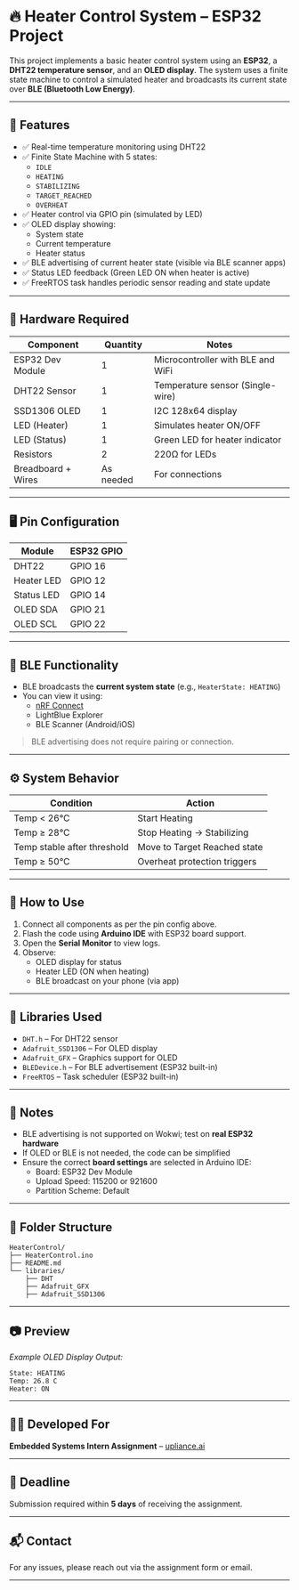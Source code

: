 
# 🔥 Heater Control System – ESP32 Project

This project implements a basic heater control system using an **ESP32**, a **DHT22 temperature sensor**, and an **OLED display**. The system uses a finite state machine to control a simulated heater and broadcasts its current state over **BLE (Bluetooth Low Energy)**.

---

## 📌 Features

- ✅ Real-time temperature monitoring using DHT22
- ✅ Finite State Machine with 5 states:
  - `IDLE`
  - `HEATING`
  - `STABILIZING`
  - `TARGET_REACHED`
  - `OVERHEAT`
- ✅ Heater control via GPIO pin (simulated by LED)
- ✅ OLED display showing:
  - System state
  - Current temperature
  - Heater status
- ✅ BLE advertising of current heater state (visible via BLE scanner apps)
- ✅ Status LED feedback (Green LED ON when heater is active)
- ✅ FreeRTOS task handles periodic sensor reading and state update

---

## 🧰 Hardware Required

| Component       | Quantity | Notes                                |
|----------------|----------|--------------------------------------|
| ESP32 Dev Module | 1        | Microcontroller with BLE and WiFi   |
| DHT22 Sensor     | 1        | Temperature sensor (Single-wire)    |
| SSD1306 OLED     | 1        | I2C 128x64 display                   |
| LED (Heater)     | 1        | Simulates heater ON/OFF             |
| LED (Status)     | 1        | Green LED for heater indicator      |
| Resistors        | 2        | 220Ω for LEDs                       |
| Breadboard + Wires | As needed | For connections                  |

---

## 🖥️ Pin Configuration

| Module     | ESP32 GPIO |
|------------|------------|
| DHT22      | GPIO 16    |
| Heater LED | GPIO 12    |
| Status LED | GPIO 14    |
| OLED SDA   | GPIO 21    |
| OLED SCL   | GPIO 22    |

---

## 📡 BLE Functionality

- BLE broadcasts the **current system state** (e.g., `HeaterState: HEATING`)
- You can view it using:
  - [nRF Connect](https://www.nordicsemi.com/Products/Development-tools/nRF-Connect-for-mobile)
  - LightBlue Explorer
  - BLE Scanner (Android/iOS)

> BLE advertising does not require pairing or connection.

---

## ⚙️ System Behavior

| Condition                     | Action                         |
|------------------------------|---------------------------------|
| Temp < 26°C                  | Start Heating                   |
| Temp ≥ 28°C                  | Stop Heating → Stabilizing      |
| Temp stable after threshold  | Move to Target Reached state    |
| Temp ≥ 50°C                  | Overheat protection triggers    |

---

## 🧪 How to Use

1. Connect all components as per the pin config above.
2. Flash the code using **Arduino IDE** with ESP32 board support.
3. Open the **Serial Monitor** to view logs.
4. Observe:
   - OLED display for status
   - Heater LED (ON when heating)
   - BLE broadcast on your phone (via app)

---

## 🚦 Libraries Used

- `DHT.h` – For DHT22 sensor
- `Adafruit_SSD1306` – For OLED display
- `Adafruit_GFX` – Graphics support for OLED
- `BLEDevice.h` – For BLE advertisement (ESP32 built-in)
- `FreeRTOS` – Task scheduler (ESP32 built-in)

---

## 🔗 Notes

- BLE advertising is not supported on Wokwi; test on **real ESP32 hardware**
- If OLED or BLE is not needed, the code can be simplified
- Ensure the correct **board settings** are selected in Arduino IDE:
  - Board: ESP32 Dev Module
  - Upload Speed: 115200 or 921600
  - Partition Scheme: Default

---

## 📁 Folder Structure

```
HeaterControl/
├── HeaterControl.ino
├── README.md
└── libraries/
    ├── DHT
    ├── Adafruit_GFX
    ├── Adafruit_SSD1306
```

---

## 📷 Preview

_Example OLED Display Output:_

```
State: HEATING
Temp: 26.8 C
Heater: ON
```

---

## 👨‍💻 Developed For

**Embedded Systems Intern Assignment** – [upliance.ai](https://upliance.ai)

---

## 📅 Deadline

Submission required within **5 days** of receiving the assignment.

---

## 📬 Contact

For any issues, please reach out via the assignment form or email.

---
